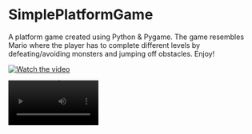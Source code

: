 # SimplePlatformGame
A platform game created using Python & Pygame. The game resembles Mario where the player has to complete different levels by defeating/avoiding monsters and jumping off obstacles. Enjoy!

[![Watch the video](https://img.youtube.com/vi/Lqpb6LH7sFM/maxresdefault.jpg)](https://youtu.be/Lqpb6LH7sFM)

<video src='https://youtu.be/Lqpb6LH7sFM' width=180/>
